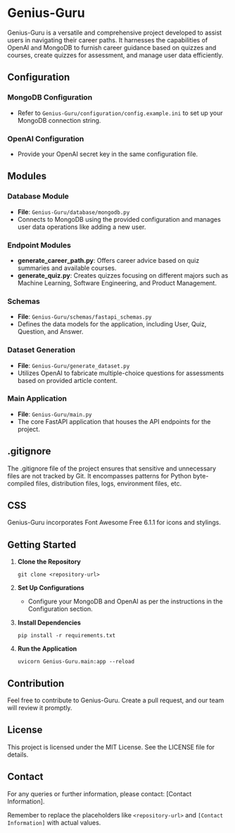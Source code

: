 # Genius-Guru

Genius-Guru is a versatile and comprehensive project developed to assist users in navigating their career paths. It harnesses the capabilities of OpenAI and MongoDB to furnish career guidance based on quizzes and courses, create quizzes for assessment, and manage user data efficiently.

## Configuration
### MongoDB Configuration
- Refer to `Genius-Guru/configuration/config.example.ini` to set up your MongoDB connection string.

### OpenAI Configuration
- Provide your OpenAI secret key in the same configuration file.

## Modules

### Database Module
- **File**: `Genius-Guru/database/mongodb.py`
- Connects to MongoDB using the provided configuration and manages user data operations like adding a new user.

### Endpoint Modules
- **generate_career_path.py**: Offers career advice based on quiz summaries and available courses.
- **generate_quiz.py**: Creates quizzes focusing on different majors such as Machine Learning, Software Engineering, and Product Management.

### Schemas
- **File**: `Genius-Guru/schemas/fastapi_schemas.py`
- Defines the data models for the application, including User, Quiz, Question, and Answer.

### Dataset Generation
- **File**: `Genius-Guru/generate_dataset.py`
- Utilizes OpenAI to fabricate multiple-choice questions for assessments based on provided article content.

### Main Application
- **File**: `Genius-Guru/main.py`
- The core FastAPI application that houses the API endpoints for the project.

## .gitignore
The .gitignore file of the project ensures that sensitive and unnecessary files are not tracked by Git. It encompasses patterns for Python byte-compiled files, distribution files, logs, environment files, etc.

## CSS
Genius-Guru incorporates Font Awesome Free 6.1.1 for icons and stylings.

## Getting Started
1. **Clone the Repository**
   ```
   git clone <repository-url>
   ```

2. **Set Up Configurations**
   - Configure your MongoDB and OpenAI as per the instructions in the Configuration section.

3. **Install Dependencies**
   ```
   pip install -r requirements.txt
   ```

4. **Run the Application**
   ```
   uvicorn Genius-Guru.main:app --reload
   ```

## Contribution
Feel free to contribute to Genius-Guru. Create a pull request, and our team will review it promptly.

## License
This project is licensed under the MIT License. See the LICENSE file for details.

## Contact
For any queries or further information, please contact: [Contact Information].

Remember to replace the placeholders like `<repository-url>` and `[Contact Information]` with actual values.
